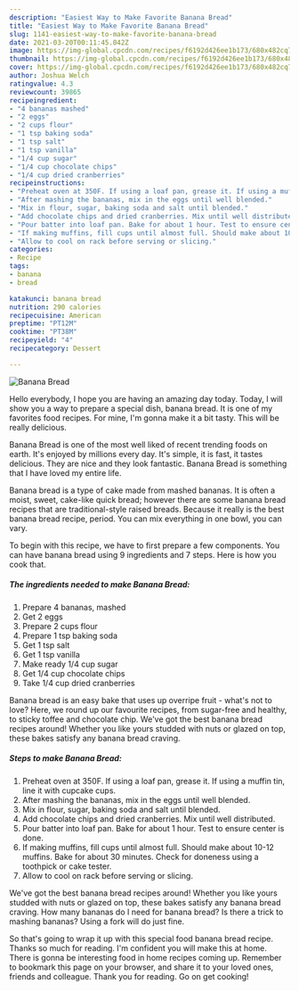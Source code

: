 ```yaml
---
description: "Easiest Way to Make Favorite Banana Bread"
title: "Easiest Way to Make Favorite Banana Bread"
slug: 1141-easiest-way-to-make-favorite-banana-bread
date: 2021-03-20T00:11:45.042Z
image: https://img-global.cpcdn.com/recipes/f6192d426ee1b173/680x482cq70/banana-bread-recipe-main-photo.jpg
thumbnail: https://img-global.cpcdn.com/recipes/f6192d426ee1b173/680x482cq70/banana-bread-recipe-main-photo.jpg
cover: https://img-global.cpcdn.com/recipes/f6192d426ee1b173/680x482cq70/banana-bread-recipe-main-photo.jpg
author: Joshua Welch
ratingvalue: 4.3
reviewcount: 39865
recipeingredient:
- "4 bananas mashed"
- "2 eggs"
- "2 cups flour"
- "1 tsp baking soda"
- "1 tsp salt"
- "1 tsp vanilla"
- "1/4 cup sugar"
- "1/4 cup chocolate chips"
- "1/4 cup dried cranberries"
recipeinstructions:
- "Preheat oven at 350F. If using a loaf pan, grease it. If using a muffin tin, line it with cupcake cups."
- "After mashing the bananas, mix in the eggs until well blended."
- "Mix in flour, sugar, baking soda and salt until blended."
- "Add chocolate chips and dried cranberries. Mix until well distributed."
- "Pour batter into loaf pan. Bake for about 1 hour. Test to ensure center is done."
- "If making muffins, fill cups until almost full. Should make about 10-12 muffins. Bake for about 30 minutes. Check for doneness using a toothpick or cake tester."
- "Allow to cool on rack before serving or slicing."
categories:
- Recipe
tags:
- banana
- bread

katakunci: banana bread 
nutrition: 290 calories
recipecuisine: American
preptime: "PT12M"
cooktime: "PT38M"
recipeyield: "4"
recipecategory: Dessert

---
```



![Banana Bread](https://img-global.cpcdn.com/recipes/f6192d426ee1b173/680x482cq70/banana-bread-recipe-main-photo.jpg)

Hello everybody, I hope you are having an amazing day today. Today, I will show you a way to prepare a special dish, banana bread. It is one of my favorites food recipes. For mine, I'm gonna make it a bit tasty. This will be really delicious.

Banana Bread is one of the most well liked of recent trending foods on earth. It's enjoyed by millions every day. It's simple, it is fast, it tastes delicious. They are nice and they look fantastic. Banana Bread is something that I have loved my entire life.

Banana bread is a type of cake made from mashed bananas. It is often a moist, sweet, cake-like quick bread; however there are some banana bread recipes that are traditional-style raised breads. Because it really is the best banana bread recipe, period. You can mix everything in one bowl, you can vary.


To begin with this recipe, we have to first prepare a few components. You can have banana bread using 9 ingredients and 7 steps. Here is how you cook that.

<!--inarticleads1-->

##### The ingredients needed to make Banana Bread:

1. Prepare 4 bananas, mashed
1. Get 2 eggs
1. Prepare 2 cups flour
1. Prepare 1 tsp baking soda
1. Get 1 tsp salt
1. Get 1 tsp vanilla
1. Make ready 1/4 cup sugar
1. Get 1/4 cup chocolate chips
1. Take 1/4 cup dried cranberries


Banana bread is an easy bake that uses up overripe fruit - what&#39;s not to love? Here, we round up our favourite recipes, from sugar-free and healthy, to sticky toffee and chocolate chip. We&#39;ve got the best banana bread recipes around! Whether you like yours studded with nuts or glazed on top, these bakes satisfy any banana bread craving. 

<!--inarticleads2-->

##### Steps to make Banana Bread:

1. Preheat oven at 350F. If using a loaf pan, grease it. If using a muffin tin, line it with cupcake cups.
1. After mashing the bananas, mix in the eggs until well blended.
1. Mix in flour, sugar, baking soda and salt until blended.
1. Add chocolate chips and dried cranberries. Mix until well distributed.
1. Pour batter into loaf pan. Bake for about 1 hour. Test to ensure center is done.
1. If making muffins, fill cups until almost full. Should make about 10-12 muffins. Bake for about 30 minutes. Check for doneness using a toothpick or cake tester.
1. Allow to cool on rack before serving or slicing.


We&#39;ve got the best banana bread recipes around! Whether you like yours studded with nuts or glazed on top, these bakes satisfy any banana bread craving. How many bananas do I need for banana bread? Is there a trick to mashing bananas? Using a fork will do just fine. 

So that's going to wrap it up with this special food banana bread recipe. Thanks so much for reading. I'm confident you will make this at home. There is gonna be interesting food in home recipes coming up. Remember to bookmark this page on your browser, and share it to your loved ones, friends and colleague. Thank you for reading. Go on get cooking!
